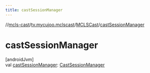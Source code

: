 ```yaml
---
title: castSessionManager
---
```

//[mcls-cast](../../../index.html)/[tv.mycujoo.mclscast](../index.html)/[MCLSCast](index.html)/[castSessionManager](cast-session-manager.html)



# castSessionManager



[androidJvm]\
val [castSessionManager](cast-session-manager.html): [CastSessionManager](../../tv.mycujoo.mclscast.manager/-cast-session-manager/index.html)




